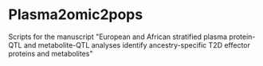 # Plasma2omic2pops
Scripts for the manuscript "European and African stratified plasma protein-QTL and metabolite-QTL analyses identify ancestry-specific T2D effector proteins and metabolites"
